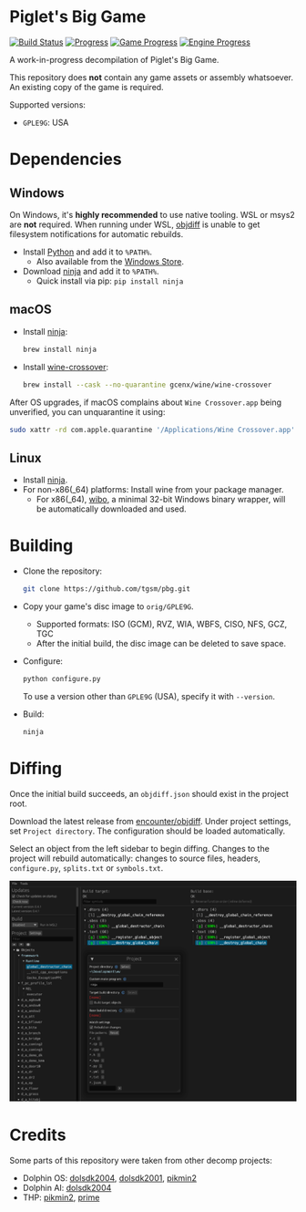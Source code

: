 Piglet's Big Game
=================
[![Build Status]][actions] [![Progress]][Progress Site] [![Game Progress]][Progress Site] [![Engine Progress]][Progress Site]
<!--
[![Discord Badge]][discord]
-->

[Build Status]: https://github.com/tgsm/pbg/actions/workflows/build.yml/badge.svg
[actions]: https://github.com/tgsm/pbg/actions/workflows/build.yml
[Progress]: https://decomp.dev/tgsm/pbg.svg?mode=shield&measure=code&label=Overall
[Game Progress]: https://decomp.dev/tgsm/pbg.svg?mode=shield&measure=code&label=Game&category=game
[Engine Progress]: https://decomp.dev/tgsm/pbg.svg?mode=shield&measure=code&label=Engine&category=engine
[Progress Site]: https://decomp.dev/tgsm/pbg
<!--
Replace with your Discord server's ID and invite URL.
[Discord Badge]: https://img.shields.io/discord/727908905392275526?color=%237289DA&logo=discord&logoColor=%23FFFFFF
[discord]: https://discord.gg/hKx3FJJgrV
-->

A work-in-progress decompilation of Piglet's Big Game.

This repository does **not** contain any game assets or assembly whatsoever. An existing copy of the game is required.

Supported versions:

- `GPLE9G`: USA

Dependencies
============

Windows
--------

On Windows, it's **highly recommended** to use native tooling. WSL or msys2 are **not** required.
When running under WSL, [objdiff](#diffing) is unable to get filesystem notifications for automatic rebuilds.

- Install [Python](https://www.python.org/downloads/) and add it to `%PATH%`.
  - Also available from the [Windows Store](https://apps.microsoft.com/store/detail/python-311/9NRWMJP3717K).
- Download [ninja](https://github.com/ninja-build/ninja/releases) and add it to `%PATH%`.
  - Quick install via pip: `pip install ninja`

macOS
------

- Install [ninja](https://github.com/ninja-build/ninja/wiki/Pre-built-Ninja-packages):

  ```sh
  brew install ninja
  ```

- Install [wine-crossover](https://github.com/Gcenx/homebrew-wine):

  ```sh
  brew install --cask --no-quarantine gcenx/wine/wine-crossover
  ```

After OS upgrades, if macOS complains about `Wine Crossover.app` being unverified, you can unquarantine it using:

```sh
sudo xattr -rd com.apple.quarantine '/Applications/Wine Crossover.app'
```

Linux
------

- Install [ninja](https://github.com/ninja-build/ninja/wiki/Pre-built-Ninja-packages).
- For non-x86(_64) platforms: Install wine from your package manager.
  - For x86(_64), [wibo](https://github.com/decompals/wibo), a minimal 32-bit Windows binary wrapper, will be automatically downloaded and used.

Building
========

- Clone the repository:

  ```sh
  git clone https://github.com/tgsm/pbg.git
  ```

- Copy your game's disc image to `orig/GPLE9G`.
  - Supported formats: ISO (GCM), RVZ, WIA, WBFS, CISO, NFS, GCZ, TGC
  - After the initial build, the disc image can be deleted to save space.

- Configure:

  ```sh
  python configure.py
  ```

  To use a version other than `GPLE9G` (USA), specify it with `--version`.

- Build:

  ```sh
  ninja
  ```

Diffing
=======

Once the initial build succeeds, an `objdiff.json` should exist in the project root.

Download the latest release from [encounter/objdiff](https://github.com/encounter/objdiff). Under project settings, set `Project directory`. The configuration should be loaded automatically.

Select an object from the left sidebar to begin diffing. Changes to the project will rebuild automatically: changes to source files, headers, `configure.py`, `splits.txt` or `symbols.txt`.

![](assets/objdiff.png)

Credits
=======

Some parts of this repository were taken from other decomp projects:
* Dolphin OS: [dolsdk2004](https://github.com/doldecomp/dolsdk2004), [dolsdk2001](https://github.com/doldecomp/dolsdk2001), [pikmin2](https://github.com/projectPiki/pikmin2)
* Dolphin AI: [dolsdk2004](https://github.com/doldecomp/dolsdk2004)
* THP: [pikmin2](https://github.com/projectPiki/pikmin2), [prime](https://github.com/PrimeDecomp/prime)
